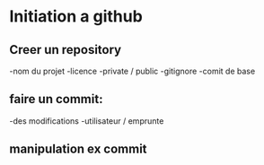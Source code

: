 # Initiation a github
## Creer un repository
-nom du projet
-licence
-private / public
-gitignore
-comit de base
## faire un commit:
-des modifications
-utilisateur / emprunte
## manipulation ex commit
